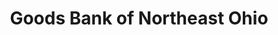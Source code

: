 ---
title: "Goods Bank of Northeast Ohio"
url: /cleveland/goods-bank-of-northeast-ohio/
shop: charity
---